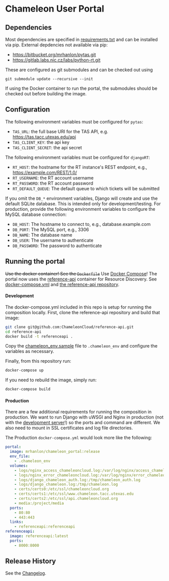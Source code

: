 # Chameleon User Portal

## Dependencies

Most dependencies are specified in [requirements.txt](requirements.txt) and can
be installed via pip. External depdencies not available via pip:

- https://bitbucket.org/mrhanlon/pytas.git
- https://gitlab.labs.nic.cz/labs/python-rt.git

These are configured as git submodules and can be checked out using

```
git submodule update --recursive --init
```

If using the Docker container to run the portal, the submodules should be
checked out before building the image.

## Configuration

The following environment variables must be configured for `pytas`:

- `TAS_URL`: the full base URI for the TAS API, e.g. https://tas.tacc.utexas.edu/api
- `TAS_CLIENT_KEY`: the api key
- `TAS_CLIENT_SECRET`: the api secret

The following environment variables must be configured for `djangoRT`:

- `RT_HOST`: the hostname for the RT instance's REST endpoint, e.g., https://example.com/REST/1.0/
- `RT_USERNAME`: the RT account username
- `RT_PASSWORD`: the RT account password
- `RT_DEFAULT_QUEUE`: The default queue to which tickets will be submitted

If you omit the `DB_*` environment variables, Django will create and use
the default SQLite database. This is intended only for development/testing.
For production, provide the following environment variables to configure the
MySQL database connection:

- `DB_HOST`: The hostname to connect to, e.g., database.example.com
- `DB_PORT`: The MySQL port, e.g., 3306
- `DB_NAME`: The database name
- `DB_USER`: The username to authenticate
- `DB_PASSWORD`: The password to authenticate

## Running the portal

~~Use the docker container! See the `Dockerfile`~~ Use [Docker Compose](https://docs.docker.com/compose/)! The portal now uses the [reference-api](https://github.com/ChameleonCloud/reference-api) container for Resource Discovery. See [docker-compose.yml](docker-compose.yml) and [the reference-api repository](https://github.com/ChameleonCloud/reference-api).

#### Development

The docker-compose.yml included in this repo is setup for running the composition locally. First, clone the reference-api repository and build that image:

```bash
git clone git@github.com:ChameleonCloud/reference-api.git
cd reference-api
docker build -t referenceapi .
```

Copy the [chameleon_env.sample](chameleon_env.sample) file to `.chameleon_env` and configure the variables as necessary.

Finally, from this repository run:

```bash
docker-compose up
```

If you need to rebuild the image, simply run:

```bash
docker-compose build
```

#### Production

There are a few additional requirements for running the composition in production. We want to run Django with uWSGI and Nginx in production (not with the [development server](https://docs.djangoproject.com/en/1.7/ref/django-admin/#django-admin-runserver)!) so the ports and command are different. We also need to mount in SSL certificates and log file directories.

The Production `docker-compose.yml` would look more like the following:

```yaml
portal:
  image: mrhanlon/chameleon_portal:release
  env_file:
    - .chameleon_env
  volumes:
    - logs/nginx_access_chameleoncloud.log:/var/log/nginx/access_chameleoncloud.log
    - logs/nginx_error_chameleoncloud.log:/var/log/nginx/error_chameleoncloud.log
    - logs/django_chameleon_auth.log:/tmp/chameleon_auth.log
    - logs/django_chameleon.log:/tmp/chameleon.log
    - certs/certs0:/etc/ssl/chameleoncloud.org
    - certs/certs1:/etc/ssl/www.chameleon.tacc.utexas.edu
    - certs/certs2:/etc/ssl/api.chameleoncloud.org
    - media:/project/media
  ports:
    - 80:80
    - 443:443
  links:
    - referenceapi:referenceapi
referenceapi:
  image: referenceapi:latest
  ports:
    - 8000:8000
```

## Release History

See the [Changelog](CHANGELOG.md).
